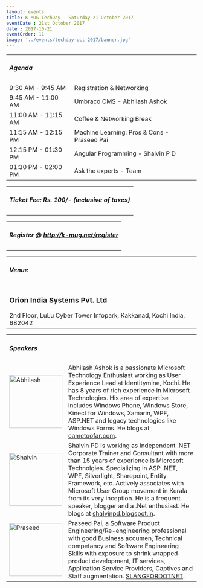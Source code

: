 ```yaml
---
layout: events
title: K-MUG TechDay - Saturday 21 October 2017
eventDate : 21st October 2017
date : 2017-10-21
eventOrder: 11
image: '../events/techday-oct-2017/banner.jpg'
---
```


<div class="col-lg-10 col-lg-offset-1 text-center">
  <table class="table"> 
  <tr>
      <td colspan="2"><h5>Agenda</h5></td>
  </tr>
  <tr>
      <td class="col-md-6">9:30 AM - 9:45 AM</td>
      <td class="col-md-6">Registration & Networking</td>
  </tr>
  <tr>
    <td class="col-md-6">9:45 AM - 11:00 AM</td>
    <td class="col-md-6">Umbraco CMS - Abhilash Ashok</td>
  </tr>
  <tr>
    <td class="col-md-6">11:00 AM - 11:15 AM</td>
    <td class="col-md-6">Coffee & Networking Break</td>
  </tr>
  <tr>
    <td class="col-md-6">11:15 AM - 12:15 PM</td>
    <td class="col-md-6">Machine Learning: Pros & Cons - Praseed Pai</td>
  </tr>
  <tr>
    <td class="col-md-6">12:15 PM - 01:30 PM</td>
    <td class="col-md-6">Angular Programming - Shalvin P D</td>
  </tr>
  <tr>
    <td class="col-md-6">01:30 PM - 02:00 PM</td>
    <td class="col-md-6">Ask the experts - Team</td>
  </tr>
</table>
    <table class="table">
        <tr><td colspan="2"><h5>Ticket Fee: Rs. 100/- (inclusive of taxes)</h5></td></tr>
    </table>
    <table class="table">
        <tr><td colspan="2"><h5>Register @ <a href="http://k-mug.net/register">http://k-mug.net/register</a></h5></td></tr>
    </table>
        <table class="table">
        <tr><td colspan="2"><h5>Venue</h5></td></tr>
        <tr><td colspan="2">
        <h3>Orion India Systems Pvt. Ltd</h3>
        2nd Floor, LuLu Cyber Tower
        Infopark, Kakkanad, Kochi
        India, 682042
        </td></tr>
    </table>
<table class="table">
        <tr>
            <td colspan="2"><h5>Speakers</h5></td></tr>
        <tr><td class="col-md-3">
            <img src="../../img/people/abhilash.jpg" alt="Abhilash" style="width:140px; height:140px" class="img-thumbnail" />
        </td><td class="col-md-9 text-justify">Abhilash Ashok is a passionate Microsoft Technology Enthusiast working as User Experience Lead at Identitymine, Kochi. He has 8 years of rich experience in Microsoft Technologies. His area of expertise includes Windows Phone, Windows Store, Kinect for Windows, Xamarin, WPF, ASP.NET and legacy technologies like Windows Forms. He blogs at <a href="http://cametoofar.com/" target="_blank">cametoofar.com</a>.</td></tr>
         <tr><td class="col-md-3">
            <img src="../../img/people/shalvin.jpg" alt="Shalvin" style="width:140px; height:140px" class="img-thumbnail" />
        </td><td class="col-md-9 text-justify">Shalvin PD is working as Independent .NET Corporate Trainer and Consultant with more than 15 years of experience is Microsoft Technolgies. Specializing in ASP .NET, WPF, Silverlight, Sharepoint, Entity Framework, etc. Actively associates with Microsoft User Group movement in Kerala from its very inception. He is a frequent speaker, blogger and a .Net enthusiast.  He blogs at <a href="http://shalvinpd.blogspot.in/" target="_blank">shalvinpd.blogspot.in</a>.</td></tr>
        <tr><td class="col-md-3">
            <img src="../../img/people/praseed.jpg" alt="Praseed" style="width:140px; height:140px" class="img-thumbnail" />
        </td><td class="col-md-9 text-justify">Praseed Pai, a Software Product Engineering/Re-engineering professional with good Business accumen, Technical competancy and Software Engineering Skills with exposure to shrink wrapped product development, IT services, Application Service Providers, Captives and Staff augmentation. <a href="http://slangfordotnet.codeplex.com/" target="_blank">SLANGFORDOTNET</a>.</td></tr>        
    </table>
</div>
